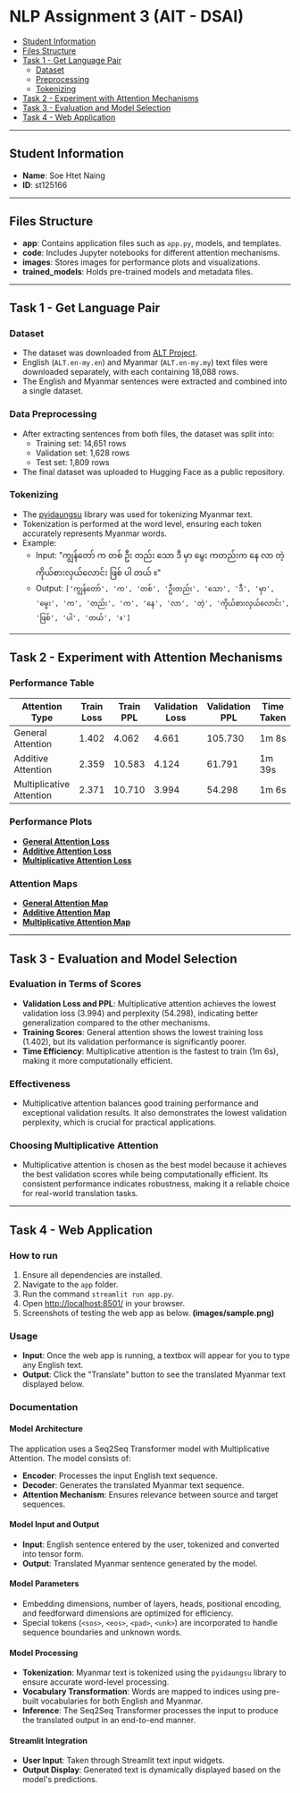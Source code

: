 # NLP Assignment 3 (AIT - DSAI)

- [Student Information](#student-information)
- [Files Structure](#files-structure)
- [Task 1 - Get Language Pair](#task-1---get-language-pair)
   - [Dataset](#dataset)
   - [Preprocessing](#preprocessing)
   - [Tokenizing](#tokenizing)
- [Task 2 - Experiment with Attention Mechanisms](#task-2---experiment-with-attention-mechanisms)
- [Task 3 - Evaluation and Model Selection](#task-3---evaluation-and-model-selection)
- [Task 4 - Web Application](#task-4---web-application)

---

## Student Information
- **Name**: Soe Htet Naing  
- **ID**: st125166  

---

## Files Structure
- **app**: Contains application files such as `app.py`, models, and templates.  
- **code**: Includes Jupyter notebooks for different attention mechanisms.  
- **images**: Stores images for performance plots and visualizations.  
- **trained_models**: Holds pre-trained models and metadata files.  

---

## Task 1 - Get Language Pair

### Dataset
- The dataset was downloaded from [ALT Project](https://www2.nict.go.jp/astrec-att/member/mutiyama/ALT/).  
- English (`ALT.en-my.en`) and Myanmar (`ALT.en-my.my`) text files were downloaded separately, with each containing 18,088 rows.  
- The English and Myanmar sentences were extracted and combined into a single dataset.

### Data Preprocessing
- After extracting sentences from both files, the dataset was split into:
  - Training set: 14,651 rows
  - Validation set: 1,628 rows
  - Test set: 1,809 rows  
- The final dataset was uploaded to Hugging Face as a public repository.

### Tokenizing
- The [pyidaungsu](https://pypi.org/project/pyidaungsu/) library was used for tokenizing Myanmar text.
- Tokenization is performed at the word level, ensuring each token accurately represents Myanmar words.  
- Example:
  - Input: "ကျွန်တော် က တစ် ဦး တည်း သော ဒီ မှာ မွေး ကတည်းက နေ လာ တဲ့ ကိုယ်စားလှယ်လောင်း ဖြစ် ပါ တယ် ။"  
  - Output: `['ကျွန်တော်', 'က', 'တစ်', 'ဦးတည်း', 'သော', 'ဒီ', 'မှာ', 'မွေး', 'က', 'တည်း', 'က', 'နေ', 'လာ', 'တဲ့', 'ကိုယ်စားလှယ်လောင်း', 'ဖြစ်', 'ပါ', 'တယ်', '။']`  

---

## Task 2 - Experiment with Attention Mechanisms

### Performance Table
| Attention Type         | Train Loss | Train PPL | Validation Loss | Validation PPL | Time Taken |
|-------------------------|------------|-----------|-----------------|----------------|------------|
| General Attention       | 1.402      | 4.062     | 4.661           | 105.730        | 1m 8s      |
| Additive Attention      | 2.359      | 10.583    | 4.124           | 61.791         | 1m 39s     |
| Multiplicative Attention| 2.371      | 10.710    | 3.994           | 54.298         | 1m 6s      |

### Performance Plots
- **[General Attention Loss](images/general.png)**
- **[Additive Attention Loss](images/additive.png)**
- **[Multiplicative Attention Loss](images/multiplicative.png)**

### Attention Maps
- **[General Attention Map](images/general.png)**
- **[Additive Attention Map](images/additive.png)**
- **[Multiplicative Attention Map](images/multiplicative.png)**

---

## Task 3 - Evaluation and Model Selection

### Evaluation in Terms of Scores
- **Validation Loss and PPL**: Multiplicative attention achieves the lowest validation loss (3.994) and perplexity (54.298), indicating better generalization compared to the other mechanisms.
- **Training Scores**: General attention shows the lowest training loss (1.402), but its validation performance is significantly poorer.
- **Time Efficiency**: Multiplicative attention is the fastest to train (1m 6s), making it more computationally efficient.

### Effectiveness
- Multiplicative attention balances good training performance and exceptional validation results. It also demonstrates the lowest validation perplexity, which is crucial for practical applications.

### Choosing Multiplicative Attention
- Multiplicative attention is chosen as the best model because it achieves the best validation scores while being computationally efficient. Its consistent performance indicates robustness, making it a reliable choice for real-world translation tasks.

---

## Task 4 - Web Application

### How to run
1. Ensure all dependencies are installed.
2. Navigate to the `app` folder.
3. Run the command `streamlit run app.py`.
4. Open [http://localhost:8501/](http://localhost:8501/) in your browser.
5. Screenshots of testing the web app as below. **(images/sample.png)**


### Usage
- **Input**: Once the web app is running, a textbox will appear for you to type any English text.
- **Output**: Click the "Translate" button to see the translated Myanmar text displayed below.

### Documentation

#### Model Architecture
The application uses a Seq2Seq Transformer model with Multiplicative Attention. The model consists of:
- **Encoder**: Processes the input English text sequence.
- **Decoder**: Generates the translated Myanmar text sequence.
- **Attention Mechanism**: Ensures relevance between source and target sequences.

#### Model Input and Output
- **Input**: English sentence entered by the user, tokenized and converted into tensor form.
- **Output**: Translated Myanmar sentence generated by the model.

#### Model Parameters
- Embedding dimensions, number of layers, heads, positional encoding, and feedforward dimensions are optimized for efficiency.
- Special tokens (`<sos>`, `<eos>`, `<pad>`, `<unk>`) are incorporated to handle sequence boundaries and unknown words.

#### Model Processing
- **Tokenization**: Myanmar text is tokenized using the `pyidaungsu` library to ensure accurate word-level processing.
- **Vocabulary Transformation**: Words are mapped to indices using pre-built vocabularies for both English and Myanmar.
- **Inference**: The Seq2Seq Transformer processes the input to produce the translated output in an end-to-end manner.

#### Streamlit Integration
- **User Input**: Taken through Streamlit text input widgets.
- **Output Display**: Generated text is dynamically displayed based on the model's predictions.

